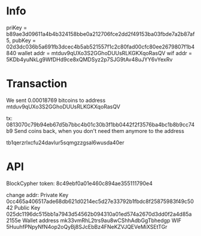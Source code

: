 # Info
priKey = b89ae3d09611a4b4b324158bbe0a212706fce2dd2f49153ba03fbde7a2b87af5, pubKey = 02d3dc036b5a691fb3dcec4b5ab521557f1c2c80fad00cfc80ee2679807f1b4840
wallet addr = mtduv9qUXo3S2GGhoDUUsRLKGKXqoRasQV
wif addr = 5KDb4yuNkLg9WfDHd9ce8xQMDSyz2p7SJG9tAv48uJYY6vYexRv

# Transaction
We sent 0.00018769 bitcoins to address
mtduv9qUXo3S2GGhoDUUsRLKGKXqoRasQV

tx: 0813070c79b94eb67d5b7bbc4b01c30b3f1bb0442f2f3576ba4bc1b8b9cc74b9
Send coins back, when you don't need them anymore to the address

tb1qerzrlxcfu24davlur5sqmgzzgsal6wusda40er

# API
BlockCypher token:
8c49ebf0a01e460c894ae355111790e4

change addr:
Private Key 0cc465a406517ade68db621d0214ec5d27e33792b1fbdc8f25875983f49c5042
Public Key 025dc1196dc515bb1a7943d54562b094310a01ed574a2670d3dd0f2a4d85a2155e
Wallet address mk33vmRhL2trs9au8wCShhAdbGgTbhedgp
WIF 5HuuhfPNpyNfN4op2oQyBj8SJcEbBz4FNeKZVJQEVeMiXSEtTGr